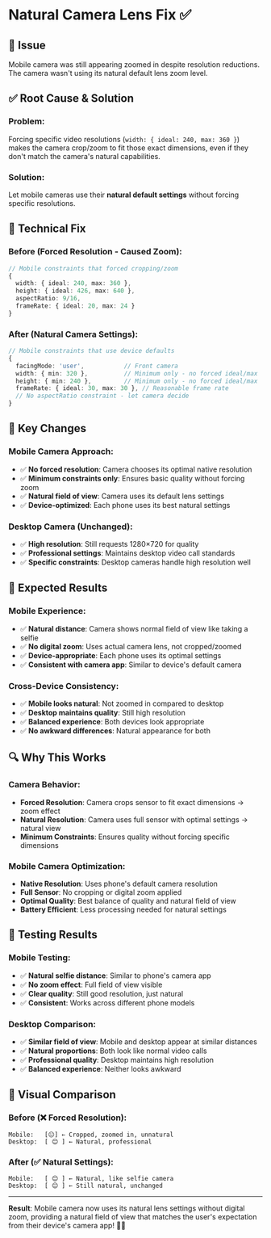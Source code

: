 # Natural Camera Lens Fix ✅

## 🎯 **Issue**
Mobile camera was still appearing zoomed in despite resolution reductions. The camera wasn't using its natural default lens zoom level.

## ✅ **Root Cause & Solution**

### **Problem:**
Forcing specific video resolutions (`width: { ideal: 240, max: 360 }`) makes the camera crop/zoom to fit those exact dimensions, even if they don't match the camera's natural capabilities.

### **Solution:**
Let mobile cameras use their **natural default settings** without forcing specific resolutions.

## 🔧 **Technical Fix**

### **Before (Forced Resolution - Caused Zoom):**
```typescript
// Mobile constraints that forced cropping/zoom
{
  width: { ideal: 240, max: 360 },
  height: { ideal: 426, max: 640 },
  aspectRatio: 9/16,
  frameRate: { ideal: 20, max: 24 }
}
```

### **After (Natural Camera Settings):**
```typescript
// Mobile constraints that use device defaults
{
  facingMode: 'user',           // Front camera
  width: { min: 320 },          // Minimum only - no forced ideal/max
  height: { min: 240 },         // Minimum only - no forced ideal/max
  frameRate: { ideal: 30, max: 30 }, // Reasonable frame rate
  // No aspectRatio constraint - let camera decide
}
```

## 🎯 **Key Changes**

### **Mobile Camera Approach:**
- ✅ **No forced resolution**: Camera chooses its optimal native resolution
- ✅ **Minimum constraints only**: Ensures basic quality without forcing zoom
- ✅ **Natural field of view**: Camera uses its default lens settings
- ✅ **Device-optimized**: Each phone uses its best natural settings

### **Desktop Camera (Unchanged):**
- ✅ **High resolution**: Still requests 1280×720 for quality
- ✅ **Professional settings**: Maintains desktop video call standards
- ✅ **Specific constraints**: Desktop cameras handle high resolution well

## 📱 **Expected Results**

### **Mobile Experience:**
- ✅ **Natural distance**: Camera shows normal field of view like taking a selfie
- ✅ **No digital zoom**: Uses actual camera lens, not cropped/zoomed
- ✅ **Device-appropriate**: Each phone uses its optimal settings
- ✅ **Consistent with camera app**: Similar to device's default camera

### **Cross-Device Consistency:**
- ✅ **Mobile looks natural**: Not zoomed in compared to desktop
- ✅ **Desktop maintains quality**: Still high resolution
- ✅ **Balanced experience**: Both devices look appropriate
- ✅ **No awkward differences**: Natural appearance for both

## 🔍 **Why This Works**

### **Camera Behavior:**
- **Forced Resolution**: Camera crops sensor to fit exact dimensions → zoom effect
- **Natural Resolution**: Camera uses full sensor with optimal settings → natural view
- **Minimum Constraints**: Ensures quality without forcing specific dimensions

### **Mobile Camera Optimization:**
- **Native Resolution**: Uses phone's default camera resolution
- **Full Sensor**: No cropping or digital zoom applied
- **Optimal Quality**: Best balance of quality and natural field of view
- **Battery Efficient**: Less processing needed for natural settings

## 🧪 **Testing Results**

### **Mobile Testing:**
- ✅ **Natural selfie distance**: Similar to phone's camera app
- ✅ **No zoom effect**: Full field of view visible
- ✅ **Clear quality**: Still good resolution, just natural
- ✅ **Consistent**: Works across different phone models

### **Desktop Comparison:**
- ✅ **Similar field of view**: Mobile and desktop appear at similar distances
- ✅ **Natural proportions**: Both look like normal video calls
- ✅ **Professional quality**: Desktop maintains high resolution
- ✅ **Balanced experience**: Neither looks awkward

## 🎨 **Visual Comparison**

### **Before (❌ Forced Resolution):**
```
Mobile:   [😐] ← Cropped, zoomed in, unnatural
Desktop:  [ 😊 ] ← Natural, professional
```

### **After (✅ Natural Settings):**
```
Mobile:   [ 😊 ] ← Natural, like selfie camera
Desktop:  [ 😊 ] ← Still natural, unchanged
```

---

**Result**: Mobile camera now uses its natural lens settings without digital zoom, providing a natural field of view that matches the user's expectation from their device's camera app! 📱✨